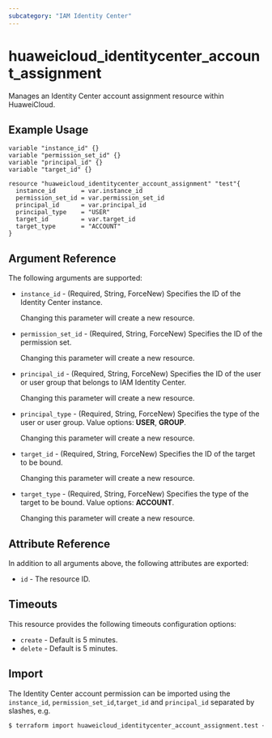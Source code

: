 ```yaml
---
subcategory: "IAM Identity Center"
---
```


# huaweicloud_identitycenter_account_assignment

Manages an Identity Center account assignment resource within HuaweiCloud.

## Example Usage

```hcl
variable "instance_id" {}
variable "permission_set_id" {}
variable "principal_id" {}
variable "target_id" {}

resource "huaweicloud_identitycenter_account_assignment" "test"{
  instance_id       = var.instance_id
  permission_set_id = var.permission_set_id
  principal_id      = var.principal_id
  principal_type    = "USER"
  target_id         = var.target_id
  target_type       = "ACCOUNT"
}
```

## Argument Reference

The following arguments are supported:

* `instance_id` - (Required, String, ForceNew) Specifies the ID of the Identity Center instance.

  Changing this parameter will create a new resource.

* `permission_set_id` - (Required, String, ForceNew) Specifies the ID of the permission set.

  Changing this parameter will create a new resource.

* `principal_id` - (Required, String, ForceNew) Specifies the ID of the user or user group that belongs to IAM
  Identity Center.

  Changing this parameter will create a new resource.

* `principal_type` - (Required, String, ForceNew) Specifies the type of the user or user group.
  Value options: **USER**, **GROUP**.

  Changing this parameter will create a new resource.

* `target_id` - (Required, String, ForceNew) Specifies the ID of the target to be bound.

  Changing this parameter will create a new resource.

* `target_type` - (Required, String, ForceNew) Specifies the type of the target to be bound. Value options: **ACCOUNT**.

  Changing this parameter will create a new resource.

## Attribute Reference

In addition to all arguments above, the following attributes are exported:

* `id` - The resource ID.

## Timeouts

This resource provides the following timeouts configuration options:

* `create` - Default is 5 minutes.
* `delete` - Default is 5 minutes.

## Import

The Identity Center account permission can be imported using the `instance_id`, `permission_set_id`,`target_id`
and `principal_id` separated by slashes, e.g.

```bash
$ terraform import huaweicloud_identitycenter_account_assignment.test <instance_id>/<permission_set_id>/<target_id>/<principal_id>
```
